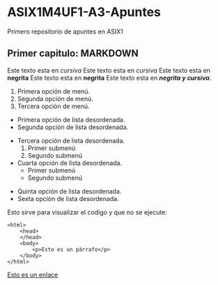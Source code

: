 # ASIX1M4UF1-A3-Apuntes

Primero repositorio de apuntes en ASIX1

## Primer capitulo: MARKDOWN

Este texto esta en  *cursiva*
Este texto esta en  _cursiva_
Este texto esta en **negrita**
Este texto esta en __negrita__
Este texto esta en **_negrita y cursiva_**.

1. Primera opción de menú.
2. Segunda opción de menú.
3. Tercera opción de menú.

* Primera opción de lista desordenada.
* Segunda opción de lista desordenada.
- Tercera opción de lista desordenada.
    1. Primer submenú
    2. Segundo submenú
- Cuarta opción de lista desordenada.
    * Primer submenú
    * Segundo submenú
+ Quinta opción de lista desordenada.
+ Sexta opción de lista desordenada.

Esto sirve para visualizar el codigo y que no se ejecute:
```
<html>
    <head>
    </head>
    <body>
        <p>Esto es un párrafo</p>
    </body>
</html> 
```
[Esto es un enlace](https://joan23.fje.edu "Enlace a la web del cole")